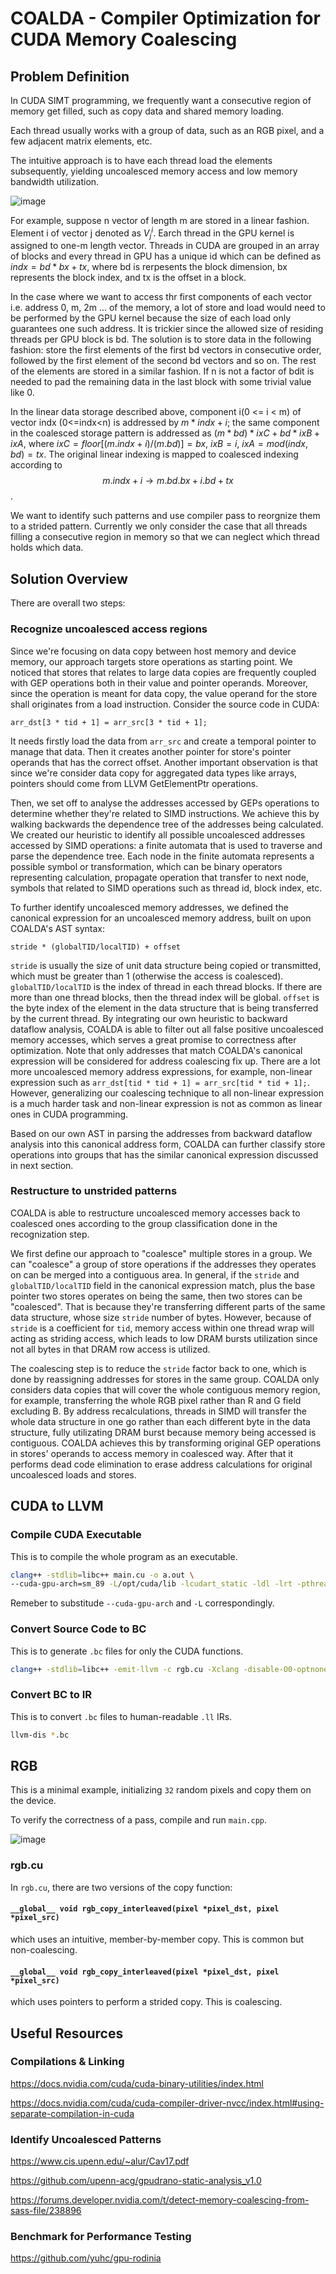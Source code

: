 # COALDA - Compiler Optimization for CUDA Memory Coalescing

## Problem Definition
In CUDA SIMT programming, we frequently want a consecutive region of memory get filled, such as copy data and shared memory loading.

Each thread usually works with a group of data, such as an RGB pixel, and a few adjacent matrix elements, etc.

The intuitive approach is to have each thread load the elements subsequently, yielding uncoalesced memory access and low memory bandwidth utilization.

![image](https://github.com/zianglih/EECS583_Project/assets/40673516/c29dc0fe-c1b0-4880-be0f-222297b7720a)



For example, suppose n vector of length m are stored in a linear fashion. Element i of vector j denoted as $V_j^i$. Earch thread in the GPU kernel is assigned to one-m length vector. Threads in CUDA are grouped in an array of blocks and every thread in GPU has a unique id which can be defined as $indx = bd*bx +tx$, where bd is rerpesents the block dimension, bx represents the block index, and tx is the offset in a block.

In the case where we want to access thr first components of each vector i.e. address 0, m, 2m ... of the memory, a lot of store and load would need to be performed by the GPU kernel because the size of each load only guarantees one such address. It is trickier since the allowed size of residing threads per GPU block is bd. The solution is to store data in the following fashion: store the first elements of the first bd vectors in consecutive order, followed by the first element of the second bd vectors and so on. The rest of the elements are stored in a similar fashion. If n is not a factor of bdit is needed to pad the remaining data in the last block with some trivial value like 0.

In the linear data storage described above, component i(0 <= i < m) of vector indx (0<=indx<n) is addressed by $m * indx + i$; the same component in the coalesced storage pattern is addressed as $(m*bd)*ixC + bd * ixB + ixA$, where $ixC = floor[(m.indx + i)/(m.bd)]=bx$, $ixB=i$, $ixA=mod(indx,bd)=tx$.
The original linear indexing is mapped to coalesced indexing according to $$m.indx+i \rightarrow m.bd.bx+i.bd+tx$$.

We want to identify such patterns and use compiler pass to reorgnize them to a strided pattern.
Currently we only consider the case that all threads filling a consecutive region in memory so that we can neglect which thread holds which data.


## Solution Overview

There are overall two steps:

### Recognize uncoalesced access regions
Since we're focusing on data copy between host memory and device memory, our approach targets store operations as starting point. We noticed that stores that relates to large data copies are frequently coupled with GEP operations both in their value and pointer operands. Moreover, since the operation is meant for data copy, the value operand for the store shall originates from a load instruction. Consider the source code in CUDA:
```
arr_dst[3 * tid + 1] = arr_src[3 * tid + 1]; 
```
It needs firstly load the data from `arr_src` and create a temporal pointer to manage that data. Then it creates another pointer for store's pointer operands that has the correct offset. Another important observation is that since we're consider data copy for aggregated data types like arrays, pointers should come from LLVM GetElementPtr operations.

Then, we set off to analyse the addresses accessed by GEPs operations to determine whether they're related to SIMD instructions. We achieve this by walking backwards the dependence tree of the addresses being calculated. We created our heuristic to identify all possible uncoalesced addresses accessed by SIMD operations: a finite automata that is used to traverse and parse the dependence tree. Each node in the finite automata represents a possible symbol or transformation, which can be binary operators representing calculation, propagate operation that transfer to next node, symbols that related to SIMD operations such as thread id, block index, etc. 

To further identify uncoalesced memory addresses, we defined the canonical expression for an uncoalesced memory address, built on upon COALDA's AST syntax:
```
stride * (globalTID/localTID) + offset
```
`stride` is usually the size of unit data structure being copied or transmitted, which must be greater than 1 (otherwise the access is coalesced). `globalTID/localTID` is the index of thread in each thread blocks. If there are more than one thread blocks, then the thread index will be global. `offset` is the byte index of the element in the data structure that is being transferred by the current thread. By integrating our own heuristic to backward dataflow analysis, COALDA is able to filter out all false positive uncoalesced memory accesses, which serves a great promise to correctness after optimization. Note that only addresses that match COALDA's canonical expression will be considered for address coalescing fix up. There are a lot more uncoalesced memory address expressions, for example, non-linear expression such as `arr_dst[tid * tid + 1] = arr_src[tid * tid + 1];`. However, generalizing our coalescing technique to all non-linear expression is a much harder task and non-linear expression is not as common as linear ones in CUDA programming. 

Based on our own AST in parsing the addresses from backward dataflow analysis into this canonical address form, COALDA can further classify store operations into groups that has the similar canonical expression discussed in next section.

### Restructure to unstrided patterns
COALDA is able to restructure uncoalesced memory accesses back to coalesced ones according to the group classification done in the recognization step. 

We first define our approach to "coalesce" multiple stores in a group. We can "coalesce" a group of store operations if the addresses they operates on can be merged into a contiguous area. In general, if the `stride` and `globalTID/localTID` field in the canonical expression match, plus the base pointer two stores operates on being the same, then two stores can be "coalesced". That is because they're transferring different parts of the same data structure, whose size `stride` number of bytes. However, because of `stride` is a coefficient for `tid`, memory access within one thread wrap will acting as striding access, which leads to low DRAM bursts utilization since not all bytes in that DRAM row access is utilized.

The coalescing step is to reduce the `stride` factor back to one, which is done by reassigning addresses for stores in the same group. COALDA only considers data copies that will cover the whole contiguous memory region, for example, transferring the whole RGB pixel rather than R and G field excluding B. By address recalculations, threads in SIMD will transfer the whole data structure in one go rather than each different byte in the data structure, fully utilizating DRAM burst because memory being accessed is contiguous. COALDA achieves this by transforming original GEP operations in stores' operands to access memory in coalesced way. After that it performs dead code elimination to erase address calculations for original uncoalesced loads and stores.

## CUDA to LLVM

### Compile CUDA Executable
This is to compile the whole program as an executable.
```bash
clang++ -stdlib=libc++ main.cu -o a.out \
--cuda-gpu-arch=sm_89 -L/opt/cuda/lib -lcudart_static -ldl -lrt -pthread
```
Remeber to substitude ```--cuda-gpu-arch``` and ```-L``` correspondingly.
### Convert Source Code to BC
This is to generate ```.bc``` files for only the CUDA functions.
```bash
clang++ -stdlib=libc++ -emit-llvm -c rgb.cu -Xclang -disable-O0-optnone
```
### Convert BC to IR
This is to convert ```.bc``` files to human-readable ```.ll``` IRs.
```bash
llvm-dis *.bc
```

## RGB
This is a minimal example, initializing ```32``` random pixels and copy them on the device.

To verify the correctness of a pass, compile and run ```main.cpp```.

![image](https://github.com/zianglih/EECS583_Project/assets/52993433/88bfcad0-6f1a-4e49-8d31-1c58e497c5d8)


### rgb.cu
In ```rgb.cu```, there are two versions of the copy function:
#### ```__global__ void rgb_copy_interleaved(pixel *pixel_dst, pixel *pixel_src)```
which uses an intuitive, member-by-member copy.
This is common but non-coalescing.
#### ```__global__ void rgb_copy_interleaved(pixel *pixel_dst, pixel *pixel_src)```
which uses pointers to perform a strided copy.
This is coalescing.


## Useful Resources
### Compilations & Linking
https://docs.nvidia.com/cuda/cuda-binary-utilities/index.html

https://docs.nvidia.com/cuda/cuda-compiler-driver-nvcc/index.html#using-separate-compilation-in-cuda
### Identify Uncoalesced Patterns
https://www.cis.upenn.edu/~alur/Cav17.pdf

https://github.com/upenn-acg/gpudrano-static-analysis_v1.0

https://forums.developer.nvidia.com/t/detect-memory-coalescing-from-sass-file/238896

### Benchmark for Performance Testing
https://github.com/yuhc/gpu-rodinia
